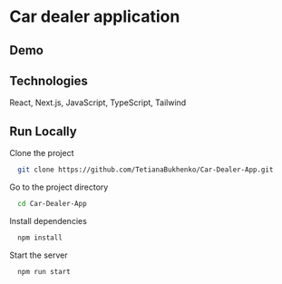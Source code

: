 # Car dealer application

## Demo

## Technologies
React, Next.js, JavaScript, TypeScript, Tailwind

## Run Locally

Clone the project

```bash
  git clone https://github.com/TetianaBukhenko/Car-Dealer-App.git
```

Go to the project directory

```bash
  cd Car-Dealer-App
```

Install dependencies

```bash
  npm install
```

Start the server

```bash
  npm run start
```
